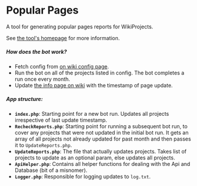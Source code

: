 Popular Pages
=============

A tool for generating popular pages reports for WikiProjects.

See [the tool's homepage](https://wikitech.wikimedia.org/wiki/Tool:Popular_Pages) for more information.

##### How does the bot work?
* Fetch config from [on wiki config page](https://en.wikipedia.org/wiki/User:Community_Tech_bot/Popular_pages_config.json).
* Run the bot on all of the projects listed in config. The bot completes a run once every month.
* Update [the info page on wiki](https://en.wikipedia.org/wiki/User:Community_Tech_bot/Popular_pages_config) with the timestamp of page update.

##### App structure:
* **`index.php`**: Starting point for a new bot run. Updates all projects irrespective of last update timestamp.
* **`RecheckReports.php`**: Starting point for running a subsequent bot run, to cover any projects that were not updated in the initial bot run. It gets an array of all projects not already updated for past month and then passes it to `UpdateReports.php`.
* **`UpdateReports.php`**: The file that actually updates projects. Takes list of projects to update as an optional param, else updates all projects.
* **`ApiHelper.php`**: Contains all helper functions for dealing with the Api and Database (bit of a misnomer).
* **`Logger.php`**: Responsible for logging updates to `log.txt`.

